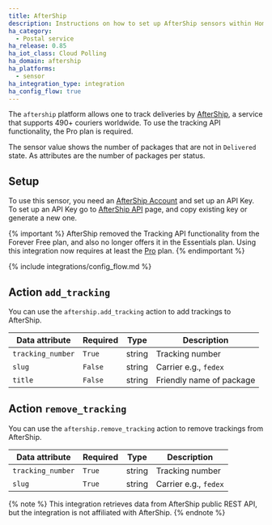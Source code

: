 ```yaml
---
title: AfterShip
description: Instructions on how to set up AfterShip sensors within Home Assistant.
ha_category:
  - Postal service
ha_release: 0.85
ha_iot_class: Cloud Polling
ha_domain: aftership
ha_platforms:
  - sensor
ha_integration_type: integration
ha_config_flow: true
---
```


The `aftership` platform allows one to track deliveries by [AfterShip](https://www.aftership.com), a service that supports 490+ couriers worldwide. To use the tracking API functionality, the Pro plan is required. 

The sensor value shows the number of packages that are not in `Delivered` state. As attributes are the number of packages per status.

## Setup

To use this sensor, you need an [AfterShip Account](https://accounts.aftership.com/register) and set up an API Key. To set up an API Key go to [AfterShip API](https://admin.aftership.com/settings/api-keys) page, and copy existing key or generate a new one.

{% important %}
AfterShip removed the Tracking API functionality from the Forever Free plan, and also no longer offers it in the Essentials plan. Using this integration now requires at least the [Pro](https://www.aftership.com/pricing/tracking) plan.
{% endimportant %}

{% include integrations/config_flow.md %}

## Action `add_tracking`

 You can use the `aftership.add_tracking` action to add trackings to AfterShip.

| Data attribute | Required | Type | Description |
| ---------------------- | -------- | -------- | ----------- |
| `tracking_number` | `True` | string | Tracking number
| `slug` | `False` | string | Carrier e.g.,  `fedex`
| `title` | `False` | string | Friendly name of package

## Action `remove_tracking`

 You can use the `aftership.remove_tracking` action to remove trackings from AfterShip.

| Data attribute | Required | Type | Description |
| ---------------------- | -------- | -------- | ----------- |
| `tracking_number` | `True` | string | Tracking number
| `slug` | `True` | string | Carrier e.g.,  `fedex`

{% note %}
This integration retrieves data from AfterShip public REST API, but the integration is not affiliated with AfterShip.
{% endnote %}
